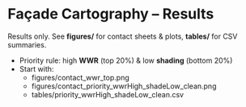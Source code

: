 # Façade Cartography – Results

Results only. See **figures/** for contact sheets & plots, **tables/** for CSV summaries.

- Priority rule: high **WWR** (top 20%) & low **shading** (bottom 20%)
- Start with:
  - figures/contact_wwr_top.png
  - figures/contact_priority_wwrHigh_shadeLow_clean.png
  - tables/priority_wwrHigh_shadeLow_clean.csv
